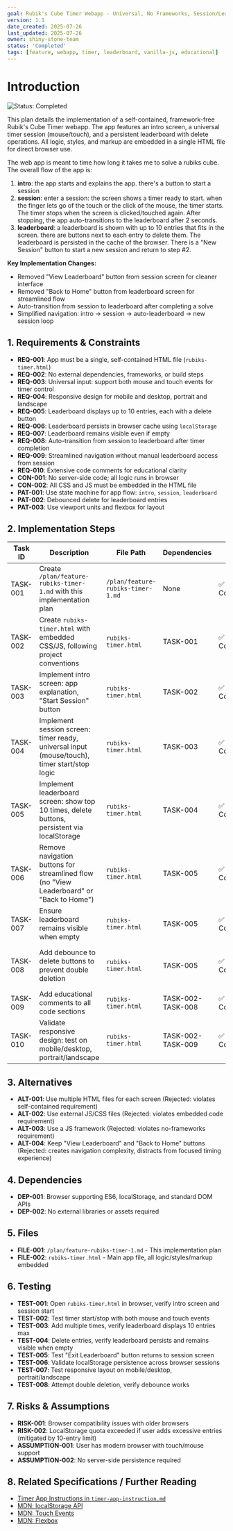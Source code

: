 ```yaml
---
goal: Rubik's Cube Timer Webapp - Universal, No Frameworks, Session/Leaderboard Flow
version: 1.1
date_created: 2025-07-26
last_updated: 2025-07-26
owner: shiny-stone-team
status: 'Completed'
tags: [feature, webapp, timer, leaderboard, vanilla-js, educational]
---
```


# Introduction

![Status: Completed](https://img.shields.io/badge/status-Completed-green)

This plan details the implementation of a self-contained, framework-free Rubik's Cube Timer webapp. The app features an intro screen, a universal timer session (mouse/touch), and a persistent leaderboard with delete operations. All logic, styles, and markup are embedded in a single HTML file for direct browser use.

The web app is meant to time how long it takes me to solve a rubiks cube. The overall flow of the app is:

1. **intro**: the app starts and explains the app. there's a button to start a session
2. **session**: enter a session: the screen shows a timer ready to start. when the finger lets go of the touch or the click of the mouse, the timer starts. The timer stops when the screen is clicked/touched again. After stopping, the app auto-transitions to the leaderboard after 2 seconds.
3. **leaderboard**: a leaderboard is shown with up to 10 entries that fits in the screen. there are buttons next to each entry to delete them. The leaderboard is persisted in the cache of the browser. There is a "New Session" button to start a new session and return to step #2.

**Key Implementation Changes:**
- Removed "View Leaderboard" button from session screen for cleaner interface
- Removed "Back to Home" button from leaderboard screen for streamlined flow
- Auto-transition from session to leaderboard after completing a solve
- Simplified navigation: intro → session → auto-leaderboard → new session loop


## 1. Requirements & Constraints

- **REQ-001**: App must be a single, self-contained HTML file (`rubiks-timer.html`)
- **REQ-002**: No external dependencies, frameworks, or build steps
- **REQ-003**: Universal input: support both mouse and touch events for timer control
- **REQ-004**: Responsive design for mobile and desktop, portrait and landscape
- **REQ-005**: Leaderboard displays up to 10 entries, each with a delete button
- **REQ-006**: Leaderboard persists in browser cache using `localStorage`
- **REQ-007**: Leaderboard remains visible even if empty
- **REQ-008**: Auto-transition from session to leaderboard after timer completion
- **REQ-009**: Streamlined navigation without manual leaderboard access from session
- **REQ-010**: Extensive code comments for educational clarity
- **CON-001**: No server-side code; all logic runs in browser
- **CON-002**: All CSS and JS must be embedded in the HTML file
- **PAT-001**: Use state machine for app flow: `intro`, `session`, `leaderboard`
- **PAT-002**: Debounced delete for leaderboard entries
- **PAT-003**: Use viewport units and flexbox for layout

## 2. Implementation Steps

| Task ID      | Description                                                                                           | File Path                        | Dependencies         | Status      | Validation Criteria                                 |
|--------------|------------------------------------------------------------------------------------------------------|----------------------------------|----------------------|-------------|-----------------------------------------------------|
| TASK-001     | Create `/plan/feature-rubiks-timer-1.md` with this implementation plan                               | `/plan/feature-rubiks-timer-1.md`| None                 | ✅ Completed | File exists, template compliance                    |
| TASK-002     | Create `rubiks-timer.html` with embedded CSS/JS, following project conventions                       | `rubiks-timer.html`              | TASK-001             | ✅ Completed | File exists, loads in browser, no errors            |
| TASK-003     | Implement intro screen: app explanation, "Start Session" button                                      | `rubiks-timer.html`              | TASK-002             | ✅ Completed | Intro visible, button triggers session              |
| TASK-004     | Implement session screen: timer ready, universal input (mouse/touch), timer start/stop logic         | `rubiks-timer.html`              | TASK-003             | ✅ Completed | Timer starts/stops as specified                     |
| TASK-005     | Implement leaderboard screen: show top 10 times, delete buttons, persistent via localStorage         | `rubiks-timer.html`              | TASK-004             | ✅ Completed | Leaderboard displays, persists, delete works        |
| TASK-006     | Remove navigation buttons for streamlined flow (no "View Leaderboard" or "Back to Home")            | `rubiks-timer.html`              | TASK-005             | ✅ Completed | Buttons removed, auto-transition implemented        |
| TASK-007     | Ensure leaderboard remains visible when empty                                                        | `rubiks-timer.html`              | TASK-005             | ✅ Completed | Leaderboard visible with zero entries               |
| TASK-008     | Add debounce to delete buttons to prevent double deletion                                            | `rubiks-timer.html`              | TASK-005             | ✅ Completed | Double-click does not delete multiple entries       |
| TASK-009     | Add educational comments to all code sections                                                        | `rubiks-timer.html`              | TASK-002-TASK-008    | ✅ Completed | Comments present, explain logic                     |
| TASK-010     | Validate responsive design: test on mobile/desktop, portrait/landscape                              | `rubiks-timer.html`              | TASK-002-TASK-009    | ✅ Completed | Layout adapts, no overflow, all controls accessible |

## 3. Alternatives

- **ALT-001**: Use multiple HTML files for each screen (Rejected: violates self-contained requirement)
- **ALT-002**: Use external JS/CSS files (Rejected: violates embedded code requirement)
- **ALT-003**: Use a JS framework (Rejected: violates no-frameworks requirement)
- **ALT-004**: Keep "View Leaderboard" and "Back to Home" buttons (Rejected: creates navigation complexity, distracts from focused timing experience)

## 4. Dependencies

- **DEP-001**: Browser supporting ES6, localStorage, and standard DOM APIs
- **DEP-002**: No external libraries or assets required

## 5. Files

- **FILE-001**: `/plan/feature-rubiks-timer-1.md` - This implementation plan
- **FILE-002**: `rubiks-timer.html` - Main app file, all logic/styles/markup embedded

## 6. Testing

- **TEST-001**: Open `rubiks-timer.html` in browser, verify intro screen and session start
- **TEST-002**: Test timer start/stop with both mouse and touch events
- **TEST-003**: Add multiple times, verify leaderboard displays 10 entries max
- **TEST-004**: Delete entries, verify leaderboard persists and remains visible when empty
- **TEST-005**: Test "Exit Leaderboard" button returns to session screen
- **TEST-006**: Validate localStorage persistence across browser sessions
- **TEST-007**: Test responsive layout on mobile/desktop, portrait/landscape
- **TEST-008**: Attempt double deletion, verify debounce works

## 7. Risks & Assumptions

- **RISK-001**: Browser compatibility issues with older browsers
- **RISK-002**: LocalStorage quota exceeded if user adds excessive entries (mitigated by 10-entry limit)
- **ASSUMPTION-001**: User has modern browser with touch/mouse support
- **ASSUMPTION-002**: No server-side persistence required

## 8. Related Specifications / Further Reading

- [Timer App Instructions in `timer-app-instruction.md`](./timer-app-instruction.md)
- [MDN: localStorage API](https://developer.mozilla.org/en-US/docs/Web/API/Window/localStorage)
- [MDN: Touch Events](https://developer.mozilla.org/en-US/docs/Web/API/Touch_events)
- [MDN: Flexbox](https://developer.mozilla.org/en-US/docs/Web/CSS/CSS_Flexible_Box_Layout/Basic_Concepts_of_Flexbox)
